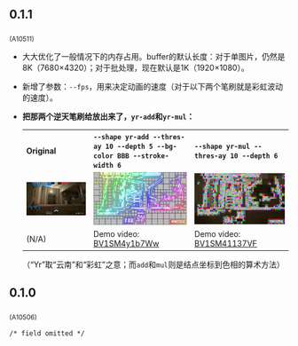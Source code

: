 ## 0.1.1

<sub>(A10511)</sub>

- 大大优化了一般情况下的内存占用。buffer的默认长度：对于单图片，仍然是8K（7680×4320）；对于批处理，现在默认是1K（1920×1080）。
- 新增了参数：`--fps`，用来决定动画的速度（对于以下两个笔刷就是彩虹波动的速度）。
- **把那两个逆天笔刷给放出来了，`yr-add`和`yr-mul`：**

    <table style="table-layout:fixed;width:100%;"><tr>
        <th>Original</th>
        <th><code>--shape yr-add --thres-ay 10 --depth 5 --bg-color BBB --stroke-width 6</code></th>
        <th><code>--shape yr-mul --thres-ay 10 --depth 6</code></th>
    </tr><tr>
        <td><img src="./img/v0.1.1/raw.jpg" /></td>
        <td><img src="./img/v0.1.1/yr-add.png" /></td>
        <td><img src="./img/v0.1.1/yr-mul.png" /></td>
    </tr><tr>
        <td>(N/A)</td>
        <td>Demo video: <a target="_blank" href="https://www.bilibili.com/video/BV1SM4y1b7Ww/">BV1SM4y1b7Ww</a></td>
        <td>Demo video: <a target="_blank" href="https://www.bilibili.com/video/BV1SM41137VF/">BV1SM41137VF</a></td>
    </tr></table>

    （“Yr”取“云南”和“彩虹”之意；而`add`和`mul`则是结点坐标到色相的算术方法）

## 0.1.0

<sub>(A10506)</sub>

    /* field omitted */
